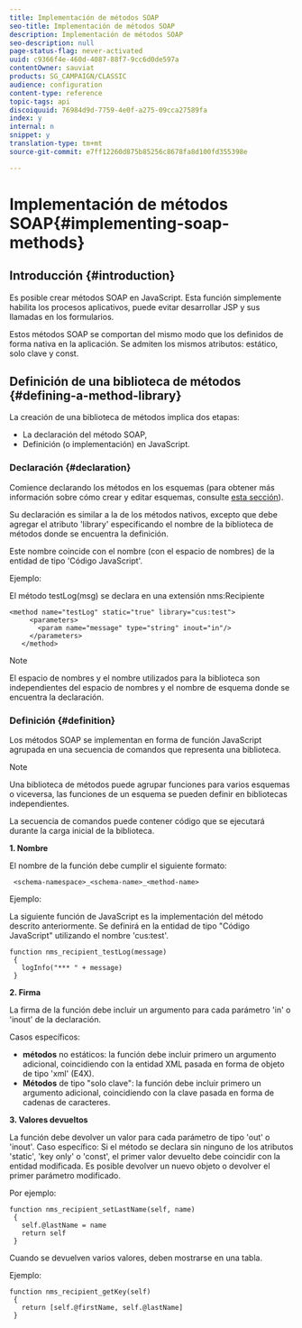 ```yaml
---
title: Implementación de métodos SOAP
seo-title: Implementación de métodos SOAP
description: Implementación de métodos SOAP
seo-description: null
page-status-flag: never-activated
uuid: c9366f4e-460d-4087-88f7-9cc6d0de597a
contentOwner: sauviat
products: SG_CAMPAIGN/CLASSIC
audience: configuration
content-type: reference
topic-tags: api
discoiquuid: 76984d9d-7759-4e0f-a275-09cca27589fa
index: y
internal: n
snippet: y
translation-type: tm+mt
source-git-commit: e7ff12260d875b85256c8678fa8d100fd355398e

---
```



# Implementación de métodos SOAP{#implementing-soap-methods}

## Introducción {#introduction}

Es posible crear métodos SOAP en JavaScript. Esta función simplemente habilita los procesos aplicativos, puede evitar desarrollar JSP y sus llamadas en los formularios.

Estos métodos SOAP se comportan del mismo modo que los definidos de forma nativa en la aplicación. Se admiten los mismos atributos: estático, solo clave y const.

## Definición de una biblioteca de métodos {#defining-a-method-library}

La creación de una biblioteca de métodos implica dos etapas:

* La declaración del método SOAP,
* Definición (o implementación) en JavaScript.

### Declaración {#declaration}

Comience declarando los métodos en los esquemas (para obtener más información sobre cómo crear y editar esquemas, consulte [esta sección](../../configuration/using/about-schema-edition.md)).

Su declaración es similar a la de los métodos nativos, excepto que debe agregar el atributo &#39;library&#39; especificando el nombre de la biblioteca de métodos donde se encuentra la definición.

Este nombre coincide con el nombre (con el espacio de nombres) de la entidad de tipo &#39;Código JavaScript&#39;.

Ejemplo:

El método testLog(msg) se declara en una extensión nms:Recipiente

```
<method name="testLog" static="true" library="cus:test">
     <parameters>
       <param name="message" type="string" inout="in"/>
     </parameters>
   </method>
```

>[!NOTE]
>
>El espacio de nombres y el nombre utilizados para la biblioteca son independientes del espacio de nombres y el nombre de esquema donde se encuentra la declaración.

### Definición {#definition}

Los métodos SOAP se implementan en forma de función JavaScript agrupada en una secuencia de comandos que representa una biblioteca.

>[!NOTE]
>
>Una biblioteca de métodos puede agrupar funciones para varios esquemas o viceversa, las funciones de un esquema se pueden definir en bibliotecas independientes.

La secuencia de comandos puede contener código que se ejecutará durante la carga inicial de la biblioteca.

**1. Nombre**

El nombre de la función debe cumplir el siguiente formato:

```
 <schema-namespace>_<schema-name>_<method-name>
```

Ejemplo:

La siguiente función de JavaScript es la implementación del método descrito anteriormente. Se definirá en la entidad de tipo &quot;Código JavaScript&quot; utilizando el nombre &#39;cus:test&#39;.

```
function nms_recipient_testLog(message)
 {
   logInfo("*** " + message)
 }
```

**2. Firma**

La firma de la función debe incluir un argumento para cada parámetro &#39;in&#39; o &#39;inout&#39; de la declaración.

Casos específicos:

* **métodos** no estáticos: la función debe incluir primero un argumento adicional, coincidiendo con la entidad XML pasada en forma de objeto de tipo &#39;xml&#39; (E4X).
* **Métodos** de tipo &quot;solo clave&quot;: la función debe incluir primero un argumento adicional, coincidiendo con la clave pasada en forma de cadenas de caracteres.

**3. Valores devueltos**

La función debe devolver un valor para cada parámetro de tipo &#39;out&#39; o &#39;inout&#39;. Caso específico: Si el método se declara sin ninguno de los atributos &#39;static&#39;, &#39;key only&#39; o &#39;const&#39;, el primer valor devuelto debe coincidir con la entidad modificada. Es posible devolver un nuevo objeto o devolver el primer parámetro modificado.

Por ejemplo:

```
function nms_recipient_setLastName(self, name)
 {
   self.@lastName = name
   return self
 }
```

Cuando se devuelven varios valores, deben mostrarse en una tabla.

Ejemplo:

```
function nms_recipient_getKey(self)
 {
   return [self.@firstName, self.@lastName]
 }
```

